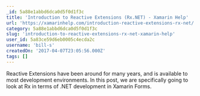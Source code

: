 ```yaml
---
_id: 5a88e1abbd6dca0d5f0d1f3c
title: 'Introduction to Reactive Extensions (Rx.NET) - Xamarin Help'
url: 'https://xamarinhelp.com/introduction-reactive-extensions-rx-net/'
category: 5a88e1abbd6dca0d5f0d1f3c
slug: 'introduction-to-reactive-extensions-rx-net-xamarin-help'
user_id: 5a83ce59d6eb0005c4ecda2c
username: 'bill-s'
createdOn: '2017-04-07T23:05:56.000Z'
tags: []
---
```


Reactive Extensions have been around for many years, and is available to most development environments. In this post, we are specifically going to look at Rx in terms of .NET development in Xamarin Forms.

